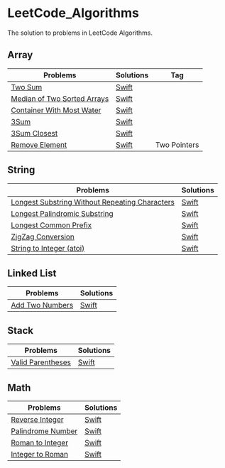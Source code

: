# LeetCode_Algorithms
The solution to problems in LeetCode Algorithms.

## Array

Problems  | Solutions | Tag
------------- | ------------- | -------------
[Two Sum](https://leetcode.com/problems/two-sum/description/) | [Swift](https://github.com/ShawnFoo/LeetCode_Algorithms/blob/master/Swift/Two_Sum.playground/Contents.swift)
[Median of Two Sorted Arrays](https://leetcode.com/problems/median-of-two-sorted-arrays/description/)  | [Swift](https://github.com/ShawnFoo/LeetCode_Algorithms/blob/master/Swift/Median_of_Two_Sorted_Arrays.playground/Contents.swift)
[Container With Most Water](https://leetcode.com/problems/container-with-most-water/description/) | [Swift](https://github.com/ShawnFoo/LeetCode_Algorithms/blob/master/Swift/Container_With_Most_Water.playground/Contents.swift)
[3Sum](https://leetcode.com/problems/3sum/description/) | [Swift](https://github.com/ShawnFoo/LeetCode_Algorithms/blob/master/Swift/3Sum.playground/Contents.swift)
[3Sum Closest](https://leetcode.com/problems/3sum-closest/description/) | [Swift](https://github.com/ShawnFoo/LeetCode_Algorithms/blob/master/Swift/3Sum_Closest.playground/Contents.swift)
[Remove Element](https://leetcode.com/problems/remove-element/description/) | [Swift](https://github.com/ShawnFoo/LeetCode_Algorithms/blob/master/Swift/Remove_Element.playground/Contents.swift) | Two Pointers

## String

Problems  | Solutions
------------- | -------------
[Longest Substring Without Repeating Characters](https://leetcode.com/problems/longest-substring-without-repeating-characters/description/)  | [Swift](https://github.com/ShawnFoo/LeetCode_Algorithms/blob/master/Swift/Longest_Substring_Without_Repeating_Characters.playground/Contents.swift)
[Longest Palindromic Substring](https://leetcode.com/problems/longest-palindromic-substring/description/) | [Swift](https://github.com/ShawnFoo/LeetCode_Algorithms/blob/master/Swift/Longest_Palindromic_Substring.playground/Contents.swift)
[Longest Common Prefix](https://leetcode.com/problems/longest-common-prefix/description/) | [Swift](https://github.com/ShawnFoo/LeetCode_Algorithms/blob/master/Swift/Longest_Common_Prefix.playground/Contents.swift)
[ZigZag Conversion](https://leetcode.com/problems/zigzag-conversion/description/) | [Swift](https://github.com/ShawnFoo/LeetCode_Algorithms/blob/master/Swift/ZigZag_Conversion.playground/Contents.swift)
[String to Integer (atoi)](https://leetcode.com/problems/string-to-integer-atoi/description/) | [Swift](https://github.com/ShawnFoo/LeetCode_Algorithms/blob/master/Swift/String_to_Integer(atoi).playground/Contents.swift)

## Linked List
Problems  | Solutions
------------- | -------------
[Add Two Numbers](https://leetcode.com/problems/add-two-numbers/description/)  | [Swift](https://github.com/ShawnFoo/LeetCode_Algorithms/blob/master/Swift/Add_Two_Numbers.playground/Contents.swift)

## Stack
Problems  | Solutions
------------- | -------------
[Valid Parentheses](https://leetcode.com/problems/valid-parentheses/description/) | [Swift](https://github.com/ShawnFoo/LeetCode_Algorithms/blob/master/Swift/Valid_Parentheses.playground/Contents.swift)

## Math

Problems  | Solutions
------------- | -------------
[Reverse Integer](https://leetcode.com/problems/reverse-integer/description/)  | [Swift](https://github.com/ShawnFoo/LeetCode_Algorithms/blob/master/Swift/Reverse_Integer.playground/Contents.swift)
[Palindrome Number](https://leetcode.com/problems/palindrome-number/description/) | [Swift](https://github.com/ShawnFoo/LeetCode_Algorithms/blob/master/Swift/Palindrome_Number.playground/Contents.swift)
[Roman to Integer](https://leetcode.com/problems/roman-to-integer/description/) | [Swift](https://github.com/ShawnFoo/LeetCode_Algorithms/blob/master/Swift/Longest_Common_Prefix.playground/Contents.swift)
[Integer to Roman](https://leetcode.com/problems/integer-to-roman/description/) | [Swift](https://github.com/ShawnFoo/LeetCode_Algorithms/blob/master/Swift/Integer_to_Roman.playground/Contents.swift)

